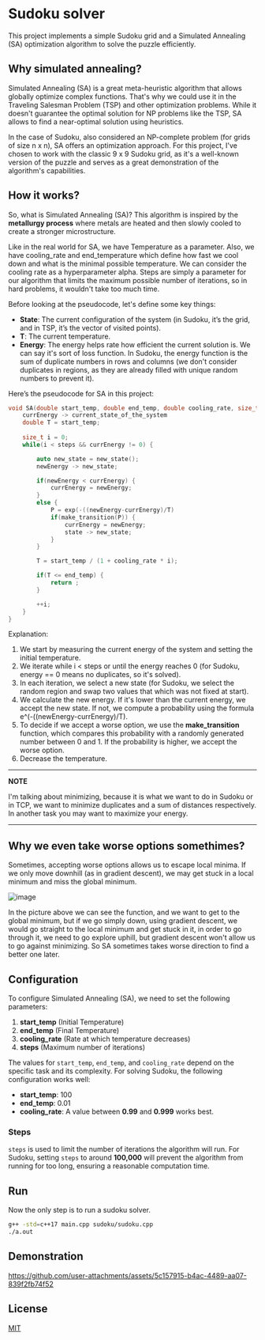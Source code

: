 # Sudoku solver

This project implements a simple Sudoku grid and a Simulated Annealing (SA) optimization algorithm to solve the puzzle efficiently.

## Why simulated annealing?

Simulated Annealing (SA) is a great meta-heuristic algorithm that allows globally optimize complex functions. That's why we could use it in the Traveling Salesman Problem (TSP) 
and other optimization problems. While it doesn't guarantee the optimal solution for NP problems like the TSP, SA allows to find a near-optimal solution using heuristics.

In the case of Sudoku, also considered an NP-complete problem (for grids of size n x n), SA offers an optimization approach. For this project, I've chosen to work with 
the classic 9 x 9 Sudoku grid, as it's a well-known version of the puzzle and serves as a great demonstration of the algorithm's capabilities.

## How it works?

So, what is Simulated Annealing (SA)? This algorithm is inspired by the **metallurgy process** where metals are heated and then slowly cooled to create a stronger microstructure. 

Like in the real world for SA, we have Temperature as a parameter. Also, we have cooling_rate and end_temperature which define how fast we cool down and what is the minimal possible temperature. We can consider 
the cooling rate as a hyperparameter alpha. Steps are simply a parameter for our algorithm that limits the maximum possible number of iterations, so in hard problems, it wouldn't take too much time.

Before looking at the pseudocode, let's define some key things:

- **State**: The current configuration of the system (in Sudoku, it’s the grid, and in TSP, it’s the vector of visited points).
- **T**: The current temperature.
- **Energy**: The energy helps rate how efficient the current solution is. We can say it's sort of loss function. In Sudoku,
  the energy function is the sum of duplicate numbers in rows and columns (we don't consider duplicates in regions,
  as they are already filled with unique random numbers to prevent it).


Here’s the pseudocode for SA in this project:

```cpp
void SA(double start_temp, double end_temp, double cooling_rate, size_t steps) {
    currEnergy -> current_state_of_the_system
    double T = start_temp;
    
    size_t i = 0;
    while(i < steps && currEnergy != 0) {

        auto new_state = new_state();
        newEnergy -> new_state;

        if(newEnergy < currEnergy) {
            currEnergy = newEnergy;
        }
        else {
            P = exp(-((newEnergy-currEnergy)/T)
            if(make_transition(P)) {
                currEnergy = newEnergy;
                state -> new_state;
            }
        }

        T = start_temp / (1 + cooling_rate * i); 

        if(T <= end_temp) {
            return ;
        }

        ++i;
    }
}
```
Explanation:

1. We start by measuring the current energy of the system and setting the initial temperature.
2. We iterate while i < steps or until the energy reaches 0 (for Sudoku, energy == 0 means no duplicates, so it's solved).
3. In each iteration, we select a new state (for Sudoku, we select the random region and swap two values that which was not fixed at start).
4. We calculate the new energy. If it's lower than the current energy, we accept the new state. If not, we compute a probability using the formula e^(-((newEnergy-currEnergy)/T).
5. To decide if we accept a worse option, we use the **make_transition** function, which compares this probability with a randomly generated number between 0 and 1. If the probability is higher, we accept the worse option.
6. Decrease the temperature. 
​
---
**NOTE**
 
I'm talking about minimizing, because it is what we want to do in Sudoku or in TCP, we want to minimize duplicates and a sum of distances respectively. In another task you may want to maximize your energy.

---



## Why we even take worse options somethimes?

Sometimes, accepting worse options allows us to escape local minima. If we only move downhill (as in gradient descent),
we may get stuck in a local minimum and miss the global minimum.

![image](https://github.com/user-attachments/assets/85fee6c8-647e-443f-a3ea-eeed748a5301)

In the picture above we can see the function, and we want to get to the global minimum, but if we go simply down, using gradient descent,
we would go straight to the local minimum and get stuck in it, in order to go through it, we need to go explore uphill, but gradient descent won't allow us to go against minimizing.
So SA sometimes takes worse direction to find a better one later.



## Configuration

To configure Simulated Annealing (SA), we need to set the following parameters:

1. **start_temp** (Initial Temperature)
2. **end_temp** (Final Temperature)
3. **cooling_rate** (Rate at which temperature decreases)
4. **steps** (Maximum number of iterations)

The values for `start_temp`, `end_temp`, and `cooling_rate` depend on the specific task and its complexity. For solving Sudoku, the following configuration works well:

- **start_temp**: 100
- **end_temp**: 0.01
- **cooling_rate**: A value between **0.99** and **0.999** works best.


### Steps

`steps` is used to limit the number of iterations the algorithm will run. For Sudoku, setting `steps` to around **100,000** will prevent the algorithm from running for too long, ensuring a reasonable computation time.





## Run

Now the only step is to run a sudoku solver.

```bash
g++ -std=c++17 main.cpp sudoku/sudoku.cpp
./a.out
```

## Demonstration


https://github.com/user-attachments/assets/5c157915-b4ac-4489-aa07-839f2fb74f52

## License

[MIT](https://choosealicense.com/licenses/mit/)

